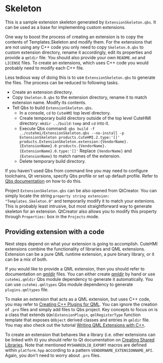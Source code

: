 # Skeleton

This is a sample extension skeleton generated by `ExtensionSkeleton.qbs`. It can be used as a base for implementing custom
extensions.

One way to boost the process of creating an extension is to copy the contents of Templates.Skeleton and modify them. For the
extensions that are not using any C++ code you only need to copy `Skeleton.0.qbs` to custom extension directory, rename it
accordingly, edit its properties and provide a `qmldir` file. You should also provide your own `README.md` and `LICENSE` files. To
create an extensions, which uses C++ code you would probably need to modify each C++ file.

Less tedious way of doing this is to use `ExtensionSkeleton.qbs` to generate the files. The process can be reduced to following
tasks.

- Create an extension directory.
- Copy `Skeleton.0.qbs` to the extension directory, rename it to match extension name. Modify its contents.
- Tell Qbs to build `ExtensionSkeleton.qbs`.
    - In a console, `cd` to `CuteHMI` top level directory.
    - Create temporary build directory outside of the top level CuteHMI directory: `mkdir ../build-temp` and `cd` into it.
    - Execute Qbs command: `qbs build -f ../cutehmi/ExtensionSkeleton.qbs --no-install -p ExtensionSkeleton products.CuteHMI.2.type:'[]' products.ExtensionSkeleton.extension:{VendorName}.{ExtensionName}.0 products.{VendorName}.{ExtensionName}.0.type:'[]'`
      Replace `{VendorName}` and `{ExtensionName}` to match names of the extension.
    - Delete temporary build directory.

If you haven't used Qbs from command line you may need to configure toolchains, Qt versions, specify Qbs profile or set up default
profile. Refer to [Qbs documentation](https://doc.qt.io/qbs/qt-versions.html) on how to do this.

Project `ExtensionSkeleton.qbs` can be also opened from QtCreator. You can simply locate the string
`property string extension: "Templates.Skeleton.0"` and temporarily modify it to match your extenions. This is probably least
intrusive, but most straightforward way to generate skeleton for an extension. QtCreator also allows you to modify this property
through `Properties:` box in the `Projects` mode.


## Providing extension with a code

Next steps depend on what your extension is going to accomplish. CuteHMI
extensions combine the functionality of libraries and QML extensions. Extension
can be a pure QML runtime extension, a pure binary library, or it can be a mix
of both.

If you would like to provide a QML extension, then you should refer to
documentation on [qmldir] files. You can either create [qmldir] by hand or use
`cutehmi.qmldir` Qbs module dependency to generate it automatically.  You can
use `cutehmi.qmltypes` Qbs module dependency to generate `plugins.qmltypes`
file.

To make an extension that acts as a QML extension, but uses C++ code, you may
refer to [Creating C++ Plugins for QML](https://doc.qt.io/qt-5/qtqml-modules-cppplugins.html).
You can ignore the creation of `.pro` files and simply add files to Qbs project.
Key concepts to focus on is a class that extends `QQmlExtensionPlugin`,
`qmlRegisterType` function template that exposes `QObject` derived classes and
entries in `qmldir` file. You may also check out the tutorial
[Writing QML Extensions with C++](https://doc.qt.io/qt-5/qtqml-tutorials-extending-qml-example.html).

To create an extension that behaves like a library (i.e. other extensions can be
linked with it) you should refer to Qt documentation on
[Creating Shared Libraries](https://doc.qt.io/qt-5/sharedlibrary.html).
Note that mentioned `MYSHAREDLIB_EXPORT` macros are defined within
`platform.hpp` according to a pattern `VENDORNAME_EXTENSIONNAME_API`. Again,
you don't need to worry about `.pro` files.

[qmldir]: https://doc.qt.io/qt-5/qtqml-modules-qmldir.html
